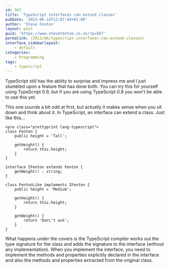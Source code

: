 ```yaml
---
id: 567
title: 'TypeScript interfaces can extend classes'
pubDate: '2013-06-14T12:07:44+01:00'
author: 'Steve Fenton'
layout: post
guid: 'https://www.stevefenton.co.uk/?p=567'
permalink: /2013/06/typescript-interfaces-can-extend-classes/
interface_sidebarlayout:
    - default
categories:
    - Programming
tags:
    - typescript
---
```


TypeScript still has the ability to surprise and impress me and I just stumbled upon a feature that has done both. You can try this for yourself using TypeScript 0.9, but if you are using TypeScript 0.8 you won’t be able to use this yet.

This one sounds a bit odd at first, but actually it makes sense when you sit down and think about it. In TypeScript, an interface can extend a class. Just like this…

```
<pre class="prettyprint lang-typescript">
class Fenton {
    public height = 'Tall';

    getHeight() {
        return this.height;
    }
}

interface IFenton extends Fenton {
    getWeight() : string;
}

class FentonLike implements IFenton {
    public height = 'Medium';

    getHeight() {
        return this.height;
    }

    getWeight() {
        return 'Don\'t ask';
    }
}
```

What happens under the covers is the TypeScript compiler works out the type signature for the class and adds the signature to the interface (without any implementation). When you implement the interface, you need to implement the methods and properties explicitly declared in the interface and also the methods and properties extracted from the original class.